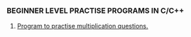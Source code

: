 ### BEGINNER LEVEL PRACTISE PROGRAMS IN C/C++

1. [Program to practise multiplication questions.](https://github.com/swati-gwc/Cpp-programs/blob/master/Beginner%20practise%20programs%20in%20Cpp/PractiseMultiplication.cpp)
